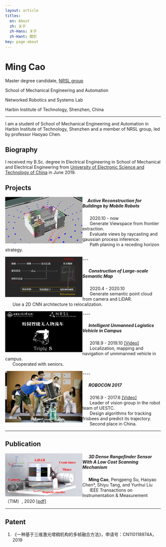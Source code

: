 ```yaml
---
layout: article
titles:
  en: About
  zh: 关于
  zh-Hans: 关于
  zh-Hant: 關於
key: page-about
---
```


# Ming Cao

Master degree candidate, [NRSL group](http://nrs-lab.com/)

School of Mechanical Engineering and Automation

Networked Robotics and Systems Lab

Harbin Institute of Technology, Shenzhen, China

-------------------------

I am a student of School of Mechanical Engineering and Automation in Harbin Institute of Technology, Shenzhen and a member of NRSL group, led by professor Haoyao Chen.

## Biography

I received my B.Sc. degree in Electrical Engineering in School of Mechanical and Electrical Engineering from [University of Electronic Science and Technology of China](https://www.uestc.edu.cn/) in June 2019.


## Projects

<img src="./pics/about/reconstruction.png" width = "250" align='left'/>
<p align="left">
<h5>&nbsp;&nbsp;&nbsp;&nbsp;&nbsp;Active Reconstruction for Buildings by Mobile Robots</h5>
&nbsp;&nbsp;&nbsp;&nbsp;&nbsp; 2020.10 - now <br>
&nbsp;&nbsp;&nbsp;&nbsp;&nbsp; Generate Viewspace from frontier extraction. <br>
&nbsp;&nbsp;&nbsp;&nbsp;&nbsp; Evaluate views by raycasting and gaussian process inference.<br> 
&nbsp;&nbsp;&nbsp;&nbsp;&nbsp; Path planing in a receding horizon strategy.<br> 
</p>
---
<img  src="./pics/about/semantic.png" width = "250" align='left' padding='100' margin-top="1000px"/>
<p align="left">
<h5>&nbsp;&nbsp;&nbsp;&nbsp;&nbsp; Construction of Large-scale Semantic Map</h5>
&nbsp;&nbsp;&nbsp;&nbsp;&nbsp; 2020.4 - 2020.10 <br>
&nbsp;&nbsp;&nbsp;&nbsp;&nbsp; Generate semantic point cloud from camera and LiDAR. <br>
&nbsp;&nbsp;&nbsp;&nbsp;&nbsp; Use a 2D CNN architecture to relocalization. <br>
</p>
----
<img src="./pics/about/logistic_vehicle.png" width = "250" align='left'/>
<p align="left">
<h5>&nbsp;&nbsp;&nbsp;&nbsp;&nbsp; Intelligent Unmanned Logistics Vehicle in Campus</h5>
&nbsp;&nbsp;&nbsp;&nbsp;&nbsp; 2018.9 - 2019.10 <a href="https://www.bilibili.com/video/BV1Sb411H751/">[Video]</a><br>
&nbsp;&nbsp;&nbsp;&nbsp;&nbsp; Localization, mapping and navigation of unmmanned vehicle in campus. <br>
&nbsp;&nbsp;&nbsp;&nbsp;&nbsp; Cooperated with seniors. <br>
</p>
----
<img  src="./pics/about/robocon.jpg" width = "250" align='left' padding='100'/>
<p align="left">
<h5>&nbsp;&nbsp;&nbsp;&nbsp;&nbsp;  ROBOCON 2017 </h5>
&nbsp;&nbsp;&nbsp;&nbsp;&nbsp; 2016.9 - 2017.6 <a href="https://www.bilibili.com/video/BV1cW41137a9">[Video]</a><br>
&nbsp;&nbsp;&nbsp;&nbsp;&nbsp; Leader of vision group in the robot team of UESTC. <br>
&nbsp;&nbsp;&nbsp;&nbsp;&nbsp; Design algorithms for tracking frisbees and predict its trajectory. <br>
&nbsp;&nbsp;&nbsp;&nbsp;&nbsp; Second place in China. <br>
</p>

-----------

## Publication

<img  src="./pics/about/structureSW.png" width = "250" align='left' padding='100'/>
<p align="left">
<h5>&nbsp;&nbsp;&nbsp;&nbsp;&nbsp; 3D Dense Rangefinder Sensor With A Low Cost Scanning Mechanism</h5>
<b>&nbsp;&nbsp;&nbsp;&nbsp;&nbsp; Ming Cao</b>, Pengpeng Su, Haoyao Chen*, Shiyu Tang, and Yunhui Liu <br> 
&nbsp;&nbsp;&nbsp;&nbsp;&nbsp;&nbsp;IEEE Transactions on Instrumentation & Measurement（TIM）, 2020 <a href="https://ieeexplore.ieee.org/abstract/document/9166528/">[pdf]</a> </p>

----------

## Patent

1. 《一种基于三维激光增稠机构的多帧融合方法》，申请号：CN110118974A，2019